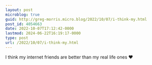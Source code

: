 ```yaml
---
layout: post
microblog: true
guid: http://greg-morris.micro.blog/2022/10/07/i-think-my.html
post_id: 4054663
date: 2022-10-07T17:12:42-0000
lastmod: 2024-06-22T16:19:17-0000
type: post
url: /2022/10/07/i-think-my.html
---
```

I think my internet friends are better than my real life ones ❤️
